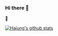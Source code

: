 ### Hi there 👋
:paperclip:

<!--
**hajungkim/hajungkim** is a ✨ _special_ ✨ repository because its `README.md` (this file) appears on your GitHub profile.

Here are some ideas to get you started:

- 🔭 I’m currently working on ...
- 🌱 I’m currently learning ...
- 👯 I’m looking to collaborate on ...
- 🤔 I’m looking for help with ...
- 💬 Ask me about ...
- 📫 How to reach me: ...
- 😄 Pronouns: ...
- ⚡ Fun fact: ...
-->

[![Hajung's github stats](https://github-readme-stats.vercel.app/api?username=hajungkim)](https://github.com/anuraghazra/github-readme-stats)
